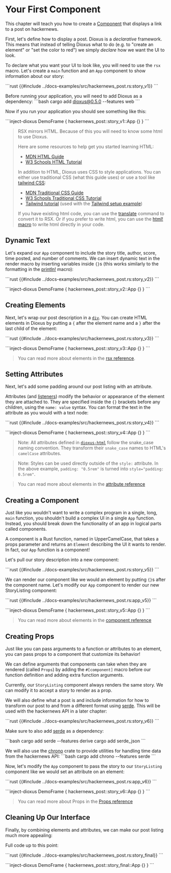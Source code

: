 # Your First Component

This chapter will teach you how to create a [Component](../reference/components.md) that displays a link to a post on hackernews.

First, let's define how to display a post. Dioxus is a *declarative* framework. This means that instead of telling Dioxus what to do (e.g. to "create an element" or "set the color to red") we simply *declare* how we want the UI to look.

To declare what you want your UI to look like, you will need to use the `rsx` macro. Let's create a ``main`` function and an ``App`` component to show information about our story:

\```rust
{{#include ../docs-examples/src/hackernews_post.rs:story_v1}}
\```

Before running your application, you will need to add Dioxus as a dependency:
\```bash
cargo add dioxus@0.5.0 --features web
\```

Now if you run your application you should see something like this:

\```inject-dioxus
DemoFrame {
	hackernews_post::story_v1::App {}
}
\```

> RSX mirrors HTML. Because of this you will need to know some html to use Dioxus.
>
> Here are some resources to help get you started learning HTML:
> - [MDN HTML Guide](https://developer.mozilla.org/en-US/docs/Learn/HTML)
> - [W3 Schools HTML Tutorial](https://www.w3schools.com/html/default.asp)
>
> In addition to HTML, Dioxus uses CSS to style applications. You can either use traditional CSS (what this guide uses) or use a tool like [tailwind CSS](https://tailwindcss.com/docs/installation):
> - [MDN Traditional CSS Guide](https://developer.mozilla.org/en-US/docs/Learn/HTML)
> - [W3 Schools Traditional CSS Tutorial](https://www.w3schools.com/css/default.asp)
> - [Tailwind tutorial](https://tailwindcss.com/docs/installation) (used with the [Tailwind setup example](https://github.com/DioxusLabs/dioxus/tree/main/examples/tailwind))
>
> If you have existing html code, you can use the [translate](../CLI/translate.md) command to convert it to RSX. Or if you prefer to write html, you can use the [html! macro](https://github.com/DioxusLabs/dioxus-html-macro) to write html directly in your code.

## Dynamic Text

Let's expand our `App` component to include the story title, author, score, time posted, and number of comments. We can insert dynamic text in the render macro by inserting variables inside `{}`s (this works similarly to the formatting in the [println!](https://doc.rust-lang.org/std/macro.println.html) macro):

\```rust
{{#include ../docs-examples/src/hackernews_post.rs:story_v2}}
\```

\```inject-dioxus
DemoFrame {
	hackernews_post::story_v2::App {}
}
\```

## Creating Elements

Next, let's wrap our post description in a [`div`](https://developer.mozilla.org/en-US/docs/Web/HTML/Element/div). You can create HTML elements in Dioxus by putting a `{` after the element name and a `}` after the last child of the element:

\```rust
{{#include ../docs-examples/src/hackernews_post.rs:story_v3}}
\```

\```inject-dioxus
DemoFrame {
	hackernews_post::story_v3::App {}
}
\```

> You can read more about elements in the [rsx reference](../reference/rsx.md).

## Setting Attributes

Next, let's add some padding around our post listing with an attribute.

Attributes (and [listeners](../reference/event_handlers.md)) modify the behavior or appearance of the element they are attached to. They are specified inside the `{}` brackets before any children, using the `name: value` syntax. You can format the text in the attribute as you would with a text node:

\```rust
{{#include ../docs-examples/src/hackernews_post.rs:story_v4}}
\```

\```inject-dioxus
DemoFrame {
	hackernews_post::story_v4::App {}
}
\```

> Note: All attributes defined in [`dioxus-html`](https://docs.rs/dioxus-html/latest/dioxus_html/) follow the snake_case naming convention. They transform their `snake_case` names to HTML's `camelCase` attributes.

> Note: Styles can be used directly outside of the `style:` attribute. In the above example, `padding: "0.5rem"` is turned into `style="padding: 0.5rem"`.

> You can read more about elements in the [attribute reference](../reference/rsx.md)

## Creating a Component

Just like you wouldn't want to write a complex program in a single, long, `main` function, you shouldn't build a complex UI in a single `App` function. Instead, you should break down the functionality of an app in logical parts called components.

A component is a Rust function, named in UpperCamelCase, that takes a props parameter and returns an `Element` describing the UI it wants to render. In fact, our `App` function is a component!

Let's pull our story description into a new component:

\```rust
{{#include ../docs-examples/src/hackernews_post.rs:story_v5}}
\```

We can render our component like we would an element by putting `{}`s after the component name. Let's modify our `App` component to render our new StoryListing component:

\```rust
{{#include ../docs-examples/src/hackernews_post.rs:app_v5}}
\```

\```inject-dioxus
DemoFrame {
	hackernews_post::story_v5::App {}
}
\```

> You can read more about elements in the [component reference](../reference/components.md)

## Creating Props

Just like you can pass arguments to a function or attributes to an element, you can pass props to a component that customize its behavior!

We can define arguments that components can take when they are rendered (called `Props`) by adding the `#[component]` macro before our function definition and adding extra function arguments.

Currently, our `StoryListing` component always renders the same story. We can modify it to accept a story to render as a prop.


We will also define what a post is and include information for how to transform our post to and from a different format using [serde](https://serde.rs). This will be used with the hackernews API in a later chapter:

\```rust
{{#include ../docs-examples/src/hackernews_post.rs:story_v6}}
\```

Make sure to also add [serde](https://serde.rs) as a dependency:

\```bash
cargo add serde --features derive
cargo add serde_json
\```

We will also use the [chrono](https://crates.io/crates/chrono) crate to provide utilities for handling time data from the hackernews API:
\```bash
cargo add chrono --features serde
\```


Now, let's modify the `App` component to pass the story to our `StoryListing` component like we would set an attribute on an element:

\```rust
{{#include ../docs-examples/src/hackernews_post.rs:app_v6}}
\```

\```inject-dioxus
DemoFrame {
	hackernews_post::story_v6::App {}
}
\```

> You can read more about Props in the [Props reference](../reference/component_props.md)

## Cleaning Up Our Interface

Finally, by combining elements and attributes, we can make our post listing much more appealing:

Full code up to this point:

\```rust
{{#include ../docs-examples/src/hackernews_post.rs:story_final}}
\```

\```inject-dioxus
DemoFrame {
	hackernews_post::story_final::App {}
}
\```

